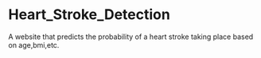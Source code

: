 # Heart_Stroke_Detection
A website that predicts the probability of a heart stroke taking place based on age,bmi,etc.
